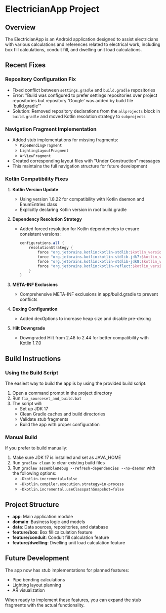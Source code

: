# ElectricianApp Project

## Overview
The ElectricianApp is an Android application designed to assist electricians with various calculations and references related to electrical work, including box fill calculations, conduit fill, and dwelling unit load calculations.

## Recent Fixes

### Repository Configuration Fix
- Fixed conflict between `settings.gradle` and `build.gradle` repositories
- Error: "Build was configured to prefer settings repositories over project repositories but repository 'Google' was added by build file 'build.gradle'"
- Solution: Removed repository declarations from the `allprojects` block in `build.gradle` and moved Kotlin resolution strategy to `subprojects`

### Navigation Fragment Implementation
- Added stub implementations for missing fragments:
  - `PipeBendingFragment`
  - `LightingLayoutFragment`
  - `ArViewFragment`
- Created corresponding layout files with "Under Construction" messages
- This maintains the full navigation structure for future development

### Kotlin Compatibility Fixes
1. **Kotlin Version Update**
   - Using version 1.8.22 for compatibility with Kotlin daemon and EnumEntries class
   - Explicitly declaring Kotlin version in root build.gradle

2. **Dependency Resolution Strategy**
   - Added forced resolution for Kotlin dependencies to ensure consistent versions:
     ```gradle
     configurations.all {
         resolutionStrategy {
             force "org.jetbrains.kotlin:kotlin-stdlib:$kotlin_version"
             force "org.jetbrains.kotlin:kotlin-stdlib-jdk7:$kotlin_version"
             force "org.jetbrains.kotlin:kotlin-stdlib-jdk8:$kotlin_version"
             force "org.jetbrains.kotlin:kotlin-reflect:$kotlin_version"
         }
     }
     ```

3. **META-INF Exclusions**
   - Comprehensive META-INF exclusions in app/build.gradle to prevent conflicts

4. **Dexing Configuration**
   - Added dexOptions to increase heap size and disable pre-dexing

5. **Hilt Downgrade**
   - Downgraded Hilt from 2.48 to 2.44 for better compatibility with Kotlin 1.7.0

## Build Instructions

### Using the Build Script
The easiest way to build the app is by using the provided build script:

1. Open a command prompt in the project directory
2. Run `fix_sourceset_and_build.bat`
3. The script will:
   - Set up JDK 17
   - Clean Gradle caches and build directories
   - Validate stub fragments
   - Build the app with proper configuration

### Manual Build
If you prefer to build manually:

1. Make sure JDK 17 is installed and set as JAVA_HOME
2. Run `gradlew clean` to clear existing build files
3. Run `gradlew assembleDebug --refresh-dependencies --no-daemon` with the following options:
   - `-Dkotlin.incremental=false`
   - `-Dkotlin.compiler.execution.strategy=in-process`
   - `-Dkotlin.incremental.useClasspathSnapshot=false`

## Project Structure
- **app**: Main application module
- **domain**: Business logic and models
- **data**: Data sources, repositories, and database
- **feature/box**: Box fill calculation feature
- **feature/conduit**: Conduit fill calculation feature
- **feature/dwelling**: Dwelling unit load calculation feature

## Future Development
The app now has stub implementations for planned features:
- Pipe bending calculations
- Lighting layout planning
- AR visualization

When ready to implement these features, you can expand the stub fragments with the actual functionality.
